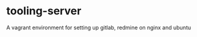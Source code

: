 tooling-server
==============

A vagrant environment for setting up gitlab, redmine on nginx and ubuntu
